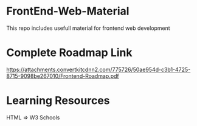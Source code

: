 # FrontEnd-Web-Material
This repo includes usefull material for frontend web development
# Complete Roadmap Link
https://attachments.convertkitcdnn2.com/775726/50ae954d-c3b1-4725-8715-9098be267010/Frontend-Roadmap.pdf
# Learning Resources
HTML => W3 Schools
